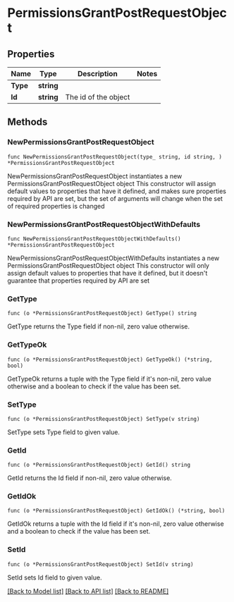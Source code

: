 # PermissionsGrantPostRequestObject

## Properties

Name | Type | Description | Notes
------------ | ------------- | ------------- | -------------
**Type** | **string** |  | 
**Id** | **string** | The id of the object | 

## Methods

### NewPermissionsGrantPostRequestObject

`func NewPermissionsGrantPostRequestObject(type_ string, id string, ) *PermissionsGrantPostRequestObject`

NewPermissionsGrantPostRequestObject instantiates a new PermissionsGrantPostRequestObject object
This constructor will assign default values to properties that have it defined,
and makes sure properties required by API are set, but the set of arguments
will change when the set of required properties is changed

### NewPermissionsGrantPostRequestObjectWithDefaults

`func NewPermissionsGrantPostRequestObjectWithDefaults() *PermissionsGrantPostRequestObject`

NewPermissionsGrantPostRequestObjectWithDefaults instantiates a new PermissionsGrantPostRequestObject object
This constructor will only assign default values to properties that have it defined,
but it doesn't guarantee that properties required by API are set

### GetType

`func (o *PermissionsGrantPostRequestObject) GetType() string`

GetType returns the Type field if non-nil, zero value otherwise.

### GetTypeOk

`func (o *PermissionsGrantPostRequestObject) GetTypeOk() (*string, bool)`

GetTypeOk returns a tuple with the Type field if it's non-nil, zero value otherwise
and a boolean to check if the value has been set.

### SetType

`func (o *PermissionsGrantPostRequestObject) SetType(v string)`

SetType sets Type field to given value.


### GetId

`func (o *PermissionsGrantPostRequestObject) GetId() string`

GetId returns the Id field if non-nil, zero value otherwise.

### GetIdOk

`func (o *PermissionsGrantPostRequestObject) GetIdOk() (*string, bool)`

GetIdOk returns a tuple with the Id field if it's non-nil, zero value otherwise
and a boolean to check if the value has been set.

### SetId

`func (o *PermissionsGrantPostRequestObject) SetId(v string)`

SetId sets Id field to given value.



[[Back to Model list]](../README.md#documentation-for-models) [[Back to API list]](../README.md#documentation-for-api-endpoints) [[Back to README]](../README.md)


